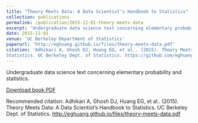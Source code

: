 ```yaml
---
title: "Theory Meets Data: A Data Scientist’s Handbook to Statistics"
collection: publications
permalink: /publication/2015-12-01-theory-meets-data
excerpt: 'Undergraduate data science text concerning elementary probability and statistics.'
date: 2015-12-01
venue: 'UC Berkeley Department of Statistics'
paperurl: 'http://eghuang.github.io/files/theory-meets-data.pdf'
citation: 'Adhikari A, Ghosh DJ, Huang EG, et al.. (2015). Theory Meets Data: A Data Scientist’s Handbook to
Statistics. UC Berkeley Dept. of Statistics. https://github.com/eghuang/stat_94'
---
```

Undergraduate data science text concerning elementary probability and statistics.

[Download book PDF](http://eghuang.github.io/files/theory-meets-data.pdf)

Recommended citation: Adhikari A, Ghosh DJ, Huang EG, et al.. (2015). Theory Meets Data: A Data Scientist’s Handbook to
Statistics. UC Berkeley Dept. of Statistics. http://eghuang.github.io/files/theory-meets-data.pdf
